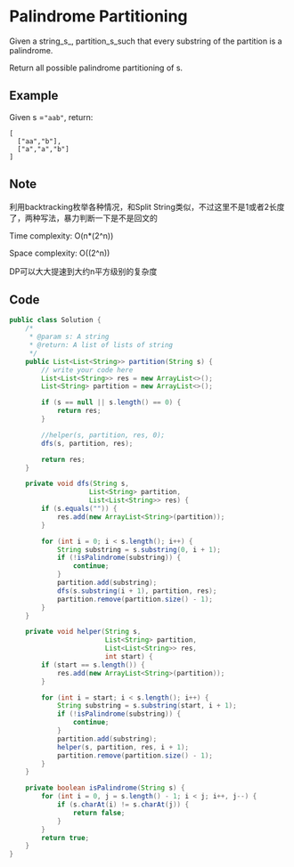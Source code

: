 # Palindrome Partitioning

Given a string_s_, partition_s_such that every substring of the partition is a palindrome.

Return all possible palindrome partitioning of s.

## Example

Given s =`"aab"`, return:

```
[
  ["aa","b"],
  ["a","a","b"]
]
```

## Note

利用backtracking枚举各种情况，和Split String类似，不过这里不是1或者2长度了，两种写法，暴力判断一下是不是回文的

Time complexity: O(n\*(2^n))

Space complexity: O((2^n))

DP可以大大提速到大约n平方级别的复杂度

## Code

```java
public class Solution {
    /*
     * @param s: A string
     * @return: A list of lists of string
     */
    public List<List<String>> partition(String s) {
        // write your code here
        List<List<String>> res = new ArrayList<>();
        List<String> partition = new ArrayList<>();

        if (s == null || s.length() == 0) {
            return res;
        }

        //helper(s, partition, res, 0);
        dfs(s, partition, res);

        return res;
    }

    private void dfs(String s, 
                    List<String> partition, 
                    List<List<String>> res) {
        if (s.equals("")) {
            res.add(new ArrayList<String>(partition));
        }                

        for (int i = 0; i < s.length(); i++) {
            String substring = s.substring(0, i + 1);
            if (!isPalindrome(substring)) {
                continue;
            }
            partition.add(substring);
            dfs(s.substring(i + 1), partition, res);
            partition.remove(partition.size() - 1);
        }
    }

    private void helper(String s, 
                        List<String> partition, 
                        List<List<String>> res,
                        int start) {
        if (start == s.length()) {
            res.add(new ArrayList<String>(partition));
        }                    

        for (int i = start; i < s.length(); i++) {
            String substring = s.substring(start, i + 1);
            if (!isPalindrome(substring)) {
                continue;
            }
            partition.add(substring);
            helper(s, partition, res, i + 1);
            partition.remove(partition.size() - 1);
        }
    }

    private boolean isPalindrome(String s) {
        for (int i = 0, j = s.length() - 1; i < j; i++, j--) {
            if (s.charAt(i) != s.charAt(j)) {
                return false;
            }
        }
        return true;
    }
}
```
